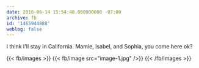 ```yaml
---
date: 2016-06-14 15:54:48.000000000 -07:00
archive: fb
id: '1465944888'
weblog: false
---
```


I think I'll stay in California. Mamie, Isabel, and Sophia, you come here ok?

{{< fb/images >}}
{{< fb/image src="image-1.jpg" />}}
{{< /fb/images >}}
